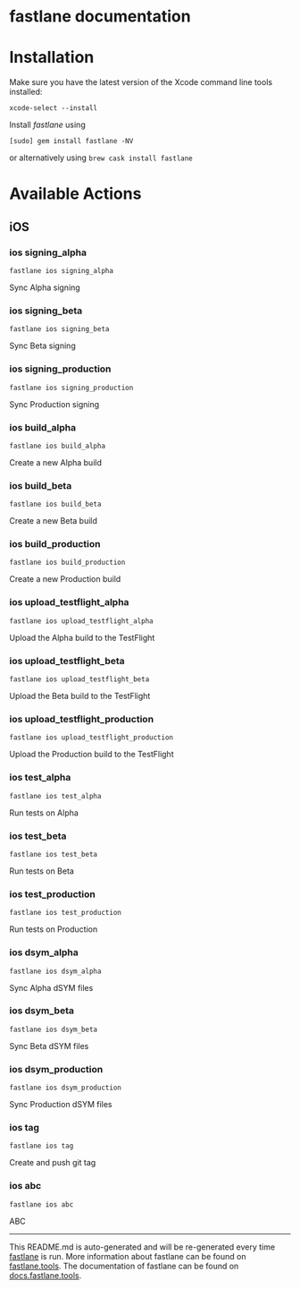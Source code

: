 fastlane documentation
================
# Installation

Make sure you have the latest version of the Xcode command line tools installed:

```
xcode-select --install
```

Install _fastlane_ using
```
[sudo] gem install fastlane -NV
```
or alternatively using `brew cask install fastlane`

# Available Actions
## iOS
### ios signing_alpha
```
fastlane ios signing_alpha
```
Sync Alpha signing
### ios signing_beta
```
fastlane ios signing_beta
```
Sync Beta signing
### ios signing_production
```
fastlane ios signing_production
```
Sync Production signing
### ios build_alpha
```
fastlane ios build_alpha
```
Create a new Alpha build
### ios build_beta
```
fastlane ios build_beta
```
Create a new Beta build
### ios build_production
```
fastlane ios build_production
```
Create a new Production build
### ios upload_testflight_alpha
```
fastlane ios upload_testflight_alpha
```
Upload the Alpha build to the TestFlight
### ios upload_testflight_beta
```
fastlane ios upload_testflight_beta
```
Upload the Beta build to the TestFlight
### ios upload_testflight_production
```
fastlane ios upload_testflight_production
```
Upload the Production build to the TestFlight
### ios test_alpha
```
fastlane ios test_alpha
```
Run tests on Alpha
### ios test_beta
```
fastlane ios test_beta
```
Run tests on Beta
### ios test_production
```
fastlane ios test_production
```
Run tests on Production
### ios dsym_alpha
```
fastlane ios dsym_alpha
```
Sync Alpha dSYM files
### ios dsym_beta
```
fastlane ios dsym_beta
```
Sync Beta dSYM files
### ios dsym_production
```
fastlane ios dsym_production
```
Sync Production dSYM files
### ios tag
```
fastlane ios tag
```
Create and push git tag
### ios abc
```
fastlane ios abc
```
ABC

----

This README.md is auto-generated and will be re-generated every time [fastlane](https://fastlane.tools) is run.
More information about fastlane can be found on [fastlane.tools](https://fastlane.tools).
The documentation of fastlane can be found on [docs.fastlane.tools](https://docs.fastlane.tools).
